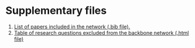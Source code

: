 
# Supplementary files

1. [List of papers included in the network (.bib file).](https://raw.githubusercontent.com/luismmontilla/CoDiRNet/master/supplementary/papers_included_codirnet.bib?token=ANC4vMsSjhwXaY7CrWggMHJls4NF2RzIks5b_VEjwA%3D%3D)
2. [Table of research questions excluded from the backbone network (.html file)](https://raw.githubusercontent.com/luismmontilla/CoDiRNet/master/supplementary/excluded_questions.html?token=ANC4vEhBqMPBUNGNErK7Po0NC_ts07JXks5b_VFQwA%3D%3D)
